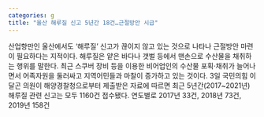```yaml
---
categories: g
title: "울산 해루질 신고 5년간 18건…근절방안 시급"
---
```

산업항만인 울산에서도 ‘해루질’ 신고가 끊이지 않고 있는 것으로 나타나 근절방안 마련이 필요하다는 지적이다. 해루질은 얕은 바다나 갯벌 등에서 맨손으로 수산물을 채취하는 행위를 말한다. 최근 스쿠버 장비 등을 이용한 비어업인의 수산물 포획·채취가 늘어나면서 어족자원을 둘러싸고 지역어민들과 마찰이 증가하고 있는 것이다. 3일 국민의힘 이달곤 의원이 해양경찰청으로부터 제출받은 자료에 따르면 최근 5년간(2017~2021년) 해루질 관련 신고는 모두 1160건 접수됐다. 연도별로 2017년 33건, 2018년 73건, 2019년 158건